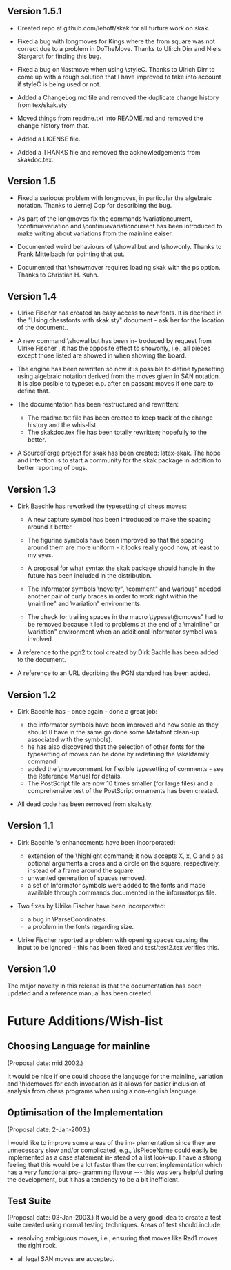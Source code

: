 Version 1.5.1
-------------

* Created repo at github.com/lehoff/skak for all furture work on skak.

* Fixed a bug with longmoves for Kings where the from square was not
  correct due to a problem in DoTheMove. Thanks to Ulirch Dirr and
  Niels Stargardt for finding this bug.

* Fixed a bug on \lastmove when using \styleC. Thanks to Ulrich Dirr
  to come up with a rough solution that I have improved to take into
  account if styleC is being used or not.

* Added a ChangeLog.md file and removed the duplicate change history
  from tex/skak.sty

* Moved things from readme.txt into README.md and removed the change
  history from that.

* Added a LICENSE file.

* Added a THANKS file and removed the acknowledgements from
  skakdoc.tex.



Version 1.5
-----------

* Fixed a serioous problem with longmoves, in particular the algebraic notation. Thanks to Jernej Cop for describing the bug.

* As part of the longmoves fix the commands \variationcurrent, \continuevariation and \continuevariationcurrent has been introduced to make writing about variations from the mainline eaiser.

* Documented weird behaviours of \showallbut and \showonly. Thanks to Frank Mittelbach for pointing that out.

* Documented that \showmover requires loading skak with the ps option. Thanks to Christian H. Kuhn.

Version 1.4
----------- 
* Ulrike Fischer has created an easy access to new fonts. It is decribed in 
  the "Using chessfonts with skak.sty" document - ask her for the
  location of the document..
 
* A new command \showallbut has been in- troduced by request from
  Ulrike Fischer , it has the opposite effect to showonly, i.e., all
  pieces except those listed are showed in when showing the board.

* The engine has been rewritten so now it is possible to define
  typesetting using algebraic notation derived from the moves given in
  SAN notation. It is also posible to typeset e.p. after en passant moves
  if one care to define that.
 
* The documentation has been restructured and rewritten:
  - The readme.txt file has been created to keep track of the change history
    and the whis-list.
  - The skakdoc.tex file has been totally rewritten; hopefully to the better.

* A SourceForge project for skak has been created: latex-skak. The hope and 
  intention is to start a community for the skak package in addition to better
  reporting of bugs.

Version 1.3
----------- 
* Dirk Baechle has reworked the typesetting of chess moves:
   - A new capture symbol has been introduced to make the spacing
     around it better.

  - The figurine symbols have been improved so that the spacing around 
    them are more uniform - it looks really good now, at least to my eyes.
  - A proposal for what syntax the skak package should handle in the
    future has been included in the distribution.
  - The Informator symbols \novelty", \comment" and \various" needed
    another pair of curly braces in order to work right within the
   \mainline" and \variation" environments.
  - The check for trailing spaces in the macro \typeset@cmoves" had to
    be removed because it led to problems at the end of a \mainline"
    or \variation" environment when an additional Informator symbol
    was involved.
 
* A reference to the pgn2ltx tool created by Dirk Bachle has been
  added to the document.
 
* A reference to an URL decribing the PGN standard has been added.
 
Version 1.2
-----------
 
* Dirk Baechle has - once again - done a great job:
  - the informator symbols have been improved and now scale as they
    should (I have in the same go done some Metafont clean-up associated
    with the symbols).
  - he has also discovered that the selection of other fonts for the
    typesetting of moves can be done by redefining the \skakfamily
    command!
  - added the \movecomment for flexible typesetting of comments -
    see the Reference Manual for details.
  - The PostScript file are now 10 times smaller (for large files) and
    a comprehensive test of the PostScript ornaments has been created.
 
* All dead code has been removed from skak.sty.
 
Version 1.1
----------- 

* Dirk Baechle 's enhancements have been incorporated:
  - extension of the \highlight command; it now accepts X, x, O and
    o as optional arguments a cross and a circle on the square, respectively, 
    instead of a frame around the square.  
  - unwanted generation of spaces removed.
  - a set of Informator symbols were added to the fonts and made
    available through commands documented in the informator.ps file.
 
* Two fixes by Ulrike Fischer have been incorporated:
  - a bug in \ParseCoordinates.  
  - a problem in the fonts regarding size.
 
* Ulrike Fischer reported a problem with opening spaces causing the
  input to be ignored - this has been fixed and test/test2.tex
  verifies this.

Version 1.0 
----------- 

The major novelty in this release is that the documentation has been
updated and a reference manual has been created.



Future Additions/Wish-list
==========================
 
Choosing Language for mainline
------------------------------ 
(Proposal date: mid 2002.) 

It would be nice if one could choose the language for the mainline,
variation and \hidemoves for each invocation as it allows for easier
inclusion of analysis from chess programs when using a non-english
language.
 
 
Optimisation of the Implementation
----------------------------------
(Proposal date: 2-Jan-2003.) 

I would like to improve some areas of the im-
plementation since they are unnecessary slow
and/or complicated, e.g., \IsPieceName could
easily be implemented as a case statement in-
stead of a list look-up. I have a strong feeling
that this would be a lot faster than the current
implementation which has a very functional pro-
gramming flavour --- this was very helpful during
the development, but it has a tendency to be a
bit inefficient. 


Test Suite
----------
(Proposal date: 03-Jan-2003.) 
It would be a very good idea to create a test
suite created using normal testing techniques.
Areas of test should include:
 
* resolving ambiguous moves, i.e., ensuring 
that moves like Rad1 moves the right rook.
 
* all legal SAN moves are accepted.


